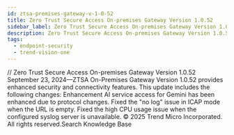```yaml
---
id: ztsa-premises-gateway-v-1-0-52
title: Zero Trust Secure Access On-premises Gateway Version 1.0.52
sidebar_label: Zero Trust Secure Access On-premises Gateway Version 1.0.52
description: Zero Trust Secure Access On-premises Gateway Version 1.0.52
tags:
  - endpoint-security
  - trend-vision-one
---
```


/*<![CDATA[*/ $('#title').html($('meta[name=map-description]').attr('content')); /*]]>*/ Zero Trust Secure Access On-premises Gateway Version 1.0.52 September 23, 2024—ZTSA On-Premises Gateway Version 1.0.52 provides enhanced security and connectivity features. This update includes the following changes: Enhancement AI service access for Gemini has been enhanced due to protocol changes. Fixed the "no log" issue in ICAP mode when the URL is empty. Fixed the high CPU usage issue when the configured syslog server is unavailable. © 2025 Trend Micro Incorporated. All rights reserved.Search Knowledge Base